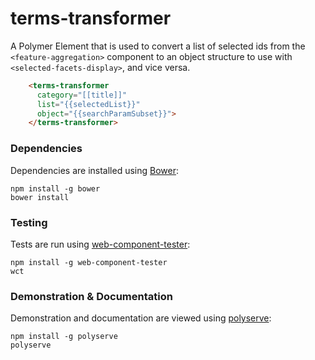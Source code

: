 # terms-transformer

A Polymer Element that is used to convert a list of selected ids from the `<feature-aggregation>`
component to an object structure to use with `<selected-facets-display>`, and vice versa.

```html
    <terms-transformer
      category="[[title]]"
      list="{{selectedList}}"
      object="{{searchParamSubset}}">
    </terms-transformer>
```

### Dependencies

Dependencies are installed using [Bower](http://bower.io/):

    npm install -g bower
    bower install

### Testing

Tests are run using [web-component-tester](https://github.com/Polymer/web-component-tester):

    npm install -g web-component-tester
    wct

### Demonstration & Documentation

Demonstration and documentation are viewed using [polyserve](https://github.com/PolymerLabs/polyserve):

    npm install -g polyserve
    polyserve
